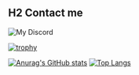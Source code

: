 ## H2 Contact me
![My Discord](https://discord-readme-badge.vercel.app/api?id=504377753714294845)

[![trophy](https://github-profile-trophy.vercel.app/?username=denrigtigeMatjias)](https://github.com/ryo-ma/github-profile-trophy)

[![Anurag's GitHub stats](https://github-readme-stats.vercel.app/api?username=denrigtigeMatjias&count_private=true&show_icons=true&theme=dark)](https://github.com/anuraghazra/github-readme-stats) [![Top Langs](https://github-readme-stats.vercel.app/api/top-langs/?username=denrigtigeMatjias&layout=compact&theme=dark)](https://github.com/anuraghazra/github-readme-stats)
